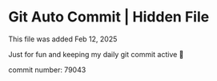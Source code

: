 # Git Auto Commit | Hidden File

This file was added Feb 12, 2025

Just for fun and keeping my daily git commit active 🤪

commit number: 79043
